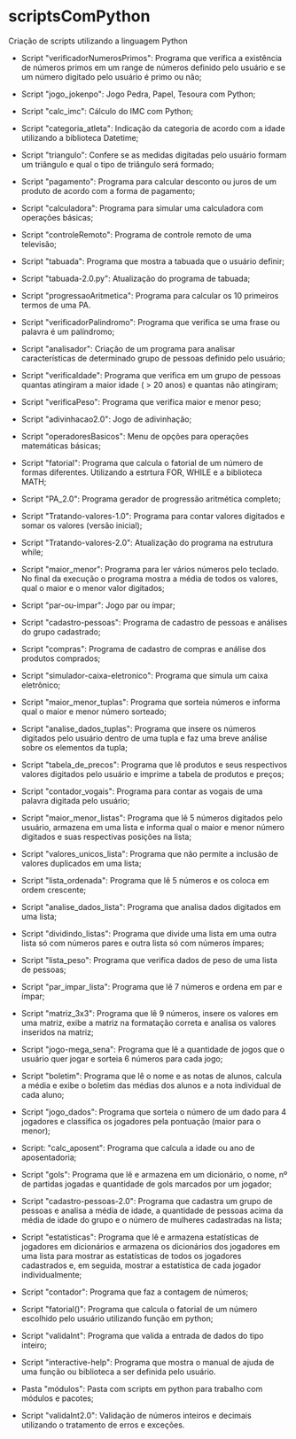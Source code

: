 # scriptsComPython
 Criação de scripts utilizando a linguagem Python
 
 - Script "verificadorNumerosPrimos": Programa que verifica a existência de números primos em um range de números definido pelo usuário e se um número digitado pelo usuário é primo ou não;
 
 - Script "jogo_jokenpo": Jogo Pedra, Papel, Tesoura com Python; 

 - Script "calc_imc": Cálculo do IMC com Python;

 - Script "categoria_atleta": Indicação da categoria de acordo com a idade utilizando a biblioteca Datetime;

 - Script "triangulo": Confere se as medidas digitadas pelo usuário formam um triângulo e qual o tipo de triângulo será formado;

 - Script "pagamento": Programa para calcular desconto ou juros de um produto de acordo com a forma de pagamento;

 - Script "calculadora": Programa para simular uma calculadora com operações básicas;

 - Script "controleRemoto": Programa de controle remoto de uma televisão;

 - Script "tabuada": Programa que mostra a tabuada que o usuário definir;

 - Script "tabuada-2.0.py": Atualização do programa de tabuada;

 - Script "progressaoAritmetica": Programa para calcular os 10 primeiros termos de uma PA.

 - Script "verificadorPalindromo": Programa que verifica se uma frase ou palavra é um palíndromo;

 - Script "analisador": Criação de um programa para analisar características de determinado grupo de pessoas definido pelo usuário;
 
 - Script "verificaIdade": Programa que verifica em um grupo de pessoas quantas atingiram a maior idade ( > 20 anos) e quantas não atingiram;
 
 - Script "verificaPeso": Programa que verifica maior e menor peso;
 
 - Script "adivinhacao2.0": Jogo de adivinhação;

 - Script "operadoresBasicos": Menu de opções para operações matemáticas básicas;

 - Script "fatorial": Programa que calcula o fatorial de um número de formas diferentes. Utilizando a estrtura FOR, WHILE e a biblioteca MATH;

 - Script "PA_2.0": Programa gerador de progressão aritmética completo;

 - Script "Tratando-valores-1.0": Programa para contar valores digitados e somar os valores (versão inicial);

 - Script "Tratando-valores-2.0": Atualização do programa na estrutura while;

 - Script "maior_menor": Programa para ler vários números pelo teclado. No final da execução o programa mostra a média de todos os valores, qual o maior e o menor valor digitados;

 - Script "par-ou-impar": Jogo par ou ímpar;
 
 - Script "cadastro-pessoas": Programa de cadastro de pessoas e análises do grupo cadastrado;
 
 - Script "compras": Programa de cadastro de compras e análise dos produtos comprados;

 - Script "simulador-caixa-eletronico": Programa que simula um caixa eletrônico;

 - Script "maior_menor_tuplas": Programa que sorteia números e informa qual o maior e menor número sorteado;

 - Script "analise_dados_tuplas": Programa que insere os números digitados pelo usuário dentro de uma tupla e faz uma breve análise sobre os elementos da tupla;

 - Script "tabela_de_precos": Programa que lê produtos e seus respectivos valores digitados pelo usuário e imprime a tabela de produtos e preços;

 - Script "contador_vogais": Programa para contar as vogais de uma palavra digitada pelo usuário;

 - Script "maior_menor_listas": Programa que lê 5 números digitados pelo usuário, armazena em uma lista e informa qual o maior e menor número digitados e suas respectivas posições na lista;

 - Script "valores_unicos_lista": Programa que não permite a inclusão de valores duplicados em uma lista;

 - Script "lista_ordenada": Programa que lê 5 números e os coloca em ordem crescente;

 - Script "analise_dados_lista": Programa que analisa dados digitados em uma lista;

 - Script "dividindo_listas": Programa que divide uma lista em uma outra lista só com números pares e outra lista só com números ímpares;

 - Script "lista_peso": Programa que verifica dados de peso de uma lista de pessoas;

 - Script "par_impar_lista": Programa que lê 7 números e ordena em par e ímpar;

 - Script "matriz_3x3": Programa que lê 9 números, insere os valores em uma matriz, exibe a matriz na formatação correta e analisa os valores inseridos na matriz;

 - Script "jogo-mega_sena": Programa que lê a quantidade de jogos que o usuário quer jogar e sorteia 6 números para cada jogo;

 - Script "boletim": Programa que lê o nome e as notas de alunos, calcula a média e exibe o boletim das médias dos alunos e a nota individual de cada aluno;

 - Script "jogo_dados": Programa que sorteia o número de um dado para 4 jogadores e classifica os jogadores pela pontuação (maior para o menor);

 - Script: "calc_aposent": Programa que calcula a idade ou ano de aposentadoria;

 - Script "gols": Programa que lê e armazena em um dicionário, o nome, nº de partidas jogadas e quantidade de gols marcados por um jogador;

 - Script "cadastro-pessoas-2.0": Programa que cadastra um grupo de pessoas e analisa a média de idade, a quantidade de pessoas acima da média de idade do grupo e o número de mulheres cadastradas na lista;

 - Script "estatisticas": Programa que lê e armazena estatísticas de jogadores em dicionários e armazena os dicionários dos jogadores em uma lista para mostrar as estatísticas de todos os jogadores cadastrados e, em seguida, mostrar a estatística de cada jogador individualmente;

 - Script "contador": Programa que faz a contagem de números;

 - Script "fatorial()": Programa que calcula o fatorial de um número escolhido pelo usuário utilizando função em python;

 - Script "validaInt": Programa que valida a entrada de dados do tipo inteiro;

 - Script "interactive-help": Programa que mostra o manual de ajuda de uma função ou biblioteca a ser definida pelo usuário.

 - Pasta "módulos": Pasta com scripts em python para trabalho com módulos e pacotes;

 - Script "validaInt2.0": Validação de números inteiros e decimais utilizando o tratamento de erros e exceções.
